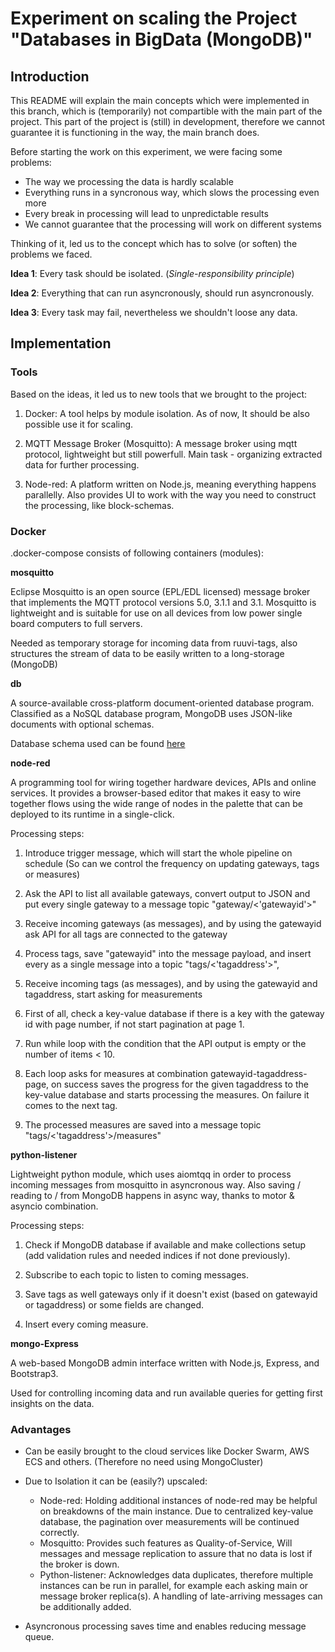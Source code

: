 # Experiment on scaling the Project "Databases in BigData (MongoDB)"

## Introduction

This README will explain the main concepts which were implemented in this branch, which is (temporarily) not compartible with the main part of the project.
This part of the project is (still) in development, therefore we cannot guarantee it is functioning in the way, the main branch does.

Before starting the work on this experiment, we were facing some problems:
* The way we processing the data is hardly scalable
* Everything runs in a syncronous way, which slows the processing even more
* Every break in processing will lead to unpredictable results
* We cannot guarantee that the processing will work on different systems

Thinking of it, led us to the concept which has to solve (or soften) the problems we faced.

**Idea 1**: Every task should be isolated. (*Single-responsibility principle*)

**Idea 2**: Everything that can run asyncronously, should run asyncronously.

**Idea 3**: Every task may fail, nevertheless we shouldn't loose any data.

## Implementation

### Tools

Based on the ideas, it led us to new tools that we brought to the project:

1. Docker: A tool helps by module isolation. As of now, It should be also possible use it for scaling.

2. MQTT Message Broker (Mosquitto): A message broker using mqtt protocol, lightweight but still powerfull. Main task - organizing extracted data for further processing.

3. Node-red: A platform written on Node.js, meaning everything happens parallelly. Also provides UI to work with the way you need to construct the processing, like block-schemas.

### Docker

.docker-compose consists of following containers (modules):

**mosquitto**

Eclipse Mosquitto is an open source (EPL/EDL licensed) message broker that implements the MQTT protocol versions 5.0, 3.1.1 and 3.1. Mosquitto is lightweight and is suitable for use on all devices from low power single board computers to full servers.

Needed as temporary storage for incoming data from ruuvi-tags, also structures the stream of data to be easily written to a long-storage (MongoDB)


**db**

A source-available cross-platform document-oriented database program. Classified as a NoSQL database program, MongoDB uses JSON-like documents with optional schemas.

Database schema used can be found [here](https://dbdocs.io/stasenko_vladislav/new-database-schema-mongodb?view=table_structure)


**node-red**

A programming tool for wiring together hardware devices, APIs and online services. It provides a browser-based editor that makes it easy to wire together flows using the wide range of nodes in the palette that can be deployed to its runtime in a single-click.

Processing steps:

1. Introduce trigger message, which will start the whole pipeline on schedule (So can we control the frequency on updating gateways, tags or measures)

2. Ask the API to list all available gateways, convert output to JSON and put every single gateway to a message topic "gateway/<'gatewayid'>"

3. Receive incoming gateways (as messages), and by using the gatewayid ask API for all tags are connected to the gateway

4. Process tags, save "gatewayid" into the message payload, and insert every as a single message into a topic "tags/<'tagaddress'>",

5. Receive incoming tags (as messages), and by using the gatewayid and tagaddress, start asking for measurements

6. First of all, check a key-value database if there is a key with the gateway id with page number, if not start pagination at page 1.

7. Run while loop with the condition that the API output is empty or the number of items < 10.

8. Each loop asks for measures at combination gatewayid-tagaddress-page, on success saves the progress for the given tagaddress to the key-value database and starts processing the measures. On failure it comes to the next tag.

9. The processed measures are saved into a message topic "tags/<'tagaddress'>/measures"


**python-listener**

Lightweight python module, which uses aiomtqq in order to process incoming messages from mosquitto in asyncronous way. Also saving / reading to / from MongoDB happens in async way, thanks to motor & asyncio combination.

Processing steps:

1. Check if MongoDB database if available and make collections setup (add validation rules and needed indices if not done previously).

2. Subscribe to each topic to listen to coming messages.

3. Save tags as well gateways only if it doesn't exist (based on gatewayid or tagaddress) or some fields are changed.

4. Insert every coming measure.

**mongo-Express**

A web-based MongoDB admin interface written with Node.js, Express, and Bootstrap3.

Used for controlling incoming data and run available queries for getting first insights on the data.


### Advantages

* Can be easily brought to the cloud services like Docker Swarm, AWS ECS and others. (Therefore no need using MongoCluster)

* Due to Isolation it can be (easily?) upscaled:

    * Node-red: Holding additional instances of node-red may be helpful on breakdowns of the main instance. Due to centralized key-value database, the pagination over measurements will be continued correctly.
    * Mosquitto: Provides such features as Quality-of-Service, Will messages and message replication to assure that no data is lost if the broker is down.
    * Python-listener: Acknowledges data duplicates, therefore multiple instances can be run in parallel, for example each asking main or message broker replica(s). A handling of late-arriving messages can be additionally added.

* Asyncronous processing saves time and enables reducing message queue.